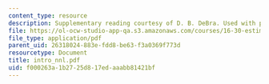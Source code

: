 ```yaml
---
content_type: resource
description: Supplementary reading courtesy of D. B. DeBra. Used with permission.
file: https://ol-ocw-studio-app-qa.s3.amazonaws.com/courses/16-30-estimation-and-control-of-aerospace-systems-spring-2004/f000263a1b2725d817edaaabb81421bf_intro_nnl.pdf
file_type: application/pdf
parent_uid: 26318024-883e-fdd8-be63-f3a0369f773d
resourcetype: Document
title: intro_nnl.pdf
uid: f000263a-1b27-25d8-17ed-aaabb81421bf
---
```

